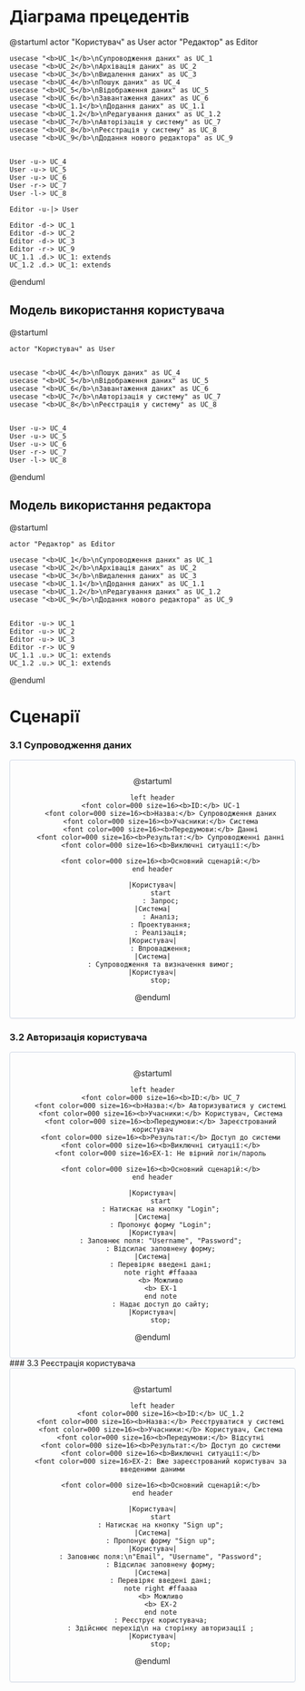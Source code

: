 # Діаграма прецедентів

@startuml
    actor "Користувач" as User
    actor "Редактор" as Editor
    
    
    usecase "<b>UC_1</b>\nCупроводження даних" as UC_1
    usecase "<b>UC_2</b>\nАрхівація даних" as UC_2
    usecase "<b>UC_3</b>\nВидалення даних" as UC_3
    usecase "<b>UC_4</b>\nПошук даних" as UC_4
    usecase "<b>UC_5</b>\nВідображення даних" as UC_5
    usecase "<b>UC_6</b>\nЗавантаження даних" as UC_6
    usecase "<b>UC_1.1</b>\nДодання даних" as UC_1.1
    usecase "<b>UC_1.2</b>\nРедагування даних" as UC_1.2
    usecase "<b>UC_7</b>\nАвторізація у систему" as UC_7
    usecase "<b>UC_8</b>\nРеєстрація у систему" as UC_8
    usecase "<b>UC_9</b>\nДодання нового редактора" as UC_9
    

    User -u-> UC_4
    User -u-> UC_5
    User -u-> UC_6
    User -r-> UC_7
    User -l-> UC_8
    
    Editor -u-|> User
    
    Editor -d-> UC_1
    Editor -d-> UC_2
    Editor -d-> UC_3
    Editor -r-> UC_9
    UC_1.1 .d.> UC_1: extends
    UC_1.2 .d.> UC_1: extends

    
@enduml

## Модель використання користувача

@startuml

    actor "Користувач" as User
    
  
    usecase "<b>UC_4</b>\nПошук даних" as UC_4
    usecase "<b>UC_5</b>\nВідображення даних" as UC_5
    usecase "<b>UC_6</b>\nЗавантаження даних" as UC_6
    usecase "<b>UC_7</b>\nАвторізація у систему" as UC_7
    usecase "<b>UC_8</b>\nРеєстрація у систему" as UC_8


    User -u-> UC_4
    User -u-> UC_5
    User -u-> UC_6
    User -r-> UC_7
    User -l-> UC_8

    
@enduml

## Модель використання редактора

@startuml
    
    actor "Редактор" as Editor
    
    usecase "<b>UC_1</b>\nCупроводження даних" as UC_1
    usecase "<b>UC_2</b>\nАрхівація даних" as UC_2
    usecase "<b>UC_3</b>\nВидалення даних" as UC_3
    usecase "<b>UC_1.1</b>\nДодання даних" as UC_1.1
    usecase "<b>UC_1.2</b>\nРедагування даних" as UC_1.2
    usecase "<b>UC_9</b>\nДодання нового редактора" as UC_9

    
    Editor -u-> UC_1
    Editor -u-> UC_2
    Editor -u-> UC_3
    Editor -r-> UC_9
    UC_1.1 .u.> UC_1: extends
    UC_1.2 .u.> UC_1: extends

    
@enduml

# Сценарії 
### 3.1 Супроводження даних
    
<center style="
    border-radius:4px;
    border: 1px solid #cfd7e6;
    box-shadow: 0 1px 3px 0 rgba(89,105,129,.05), 0 1px 1px 0 rgba(0,0,0,.025);
    padding: 1em;"
>
    
@startuml

    left header
        <font color=000 size=16><b>ID:</b> UC-1
        <font color=000 size=16><b>Назва:</b> Cупроводження даних
        <font color=000 size=16><b>Учасники:</b> Система
        <font color=000 size=16><b>Передумови:</b> Данні
        <font color=000 size=16><b>Результат:</b> Супроводженні данні
        <font color=000 size=16><b>Виключні ситуації:</b>
        
        <font color=000 size=16><b>Основний сценарій:</b>
    end header

    |Користувач|
        start
        : Запрос;
    |Система|
        : Аналіз;
        : Проектування;
        : Реалізація;
    |Користувач|
        : Впровадження;
    |Система|
        : Супроводження та визначення вимог;
    |Користувач|
        stop;
@enduml
    
</center>

### 3.2 Авторизація користувача
    
<center style="
    border-radius:4px;
    border: 1px solid #cfd7e6;
    box-shadow: 0 1px 3px 0 rgba(89,105,129,.05), 0 1px 1px 0 rgba(0,0,0,.025);
    padding: 1em;"
>
    
@startuml

    left header
        <font color=000 size=16><b>ID:</b> UC_7
        <font color=000 size=16><b>Назва:</b> Авторизуватися у системі
        <font color=000 size=16><b>Учасники:</b> Користувач, Система
        <font color=000 size=16><b>Передумови:</b> Зареєстрований користувач
        <font color=000 size=16><b>Результат:</b> Доступ до системи
        <font color=000 size=16><b>Виключні ситуації:</b>
        <font color=000 size=16>EX-1: Не вірний логін/пароль
        
        <font color=000 size=16><b>Основний сценарій:</b>
    end header

    |Користувач|
        start
        : Натискає на кнопку "Login";
    |Система|
        : Пропонує форму "Login";
    |Користувач|
        : Заповнює поля: "Username", "Password";
        : Відсилає заповнену форму;
    |Система|
        : Перевіряє введені дані;
        note right #ffaaaa
        <b> Можливо
        <b> EX-1
        end note
        : Надає доступ до сайту;
    |Користувач|
        stop;
@enduml
    
</center>
### 3.3 Реєстрація користувача
    
<center style="
    border-radius:4px;
    border: 1px solid #cfd7e6;
    box-shadow: 0 1px 3px 0 rgba(89,105,129,.05), 0 1px 1px 0 rgba(0,0,0,.025);
    padding: 1em;"
>
 
@startuml

    left header
        <font color=000 size=16><b>ID:</b> UC_1.2
        <font color=000 size=16><b>Назва:</b> Реєструватися у системі
        <font color=000 size=16><b>Учасники:</b> Користувач, Система
        <font color=000 size=16><b>Передумови:</b> Відсутні
        <font color=000 size=16><b>Результат:</b> Доступ до системи
        <font color=000 size=16><b>Виключні ситуації:</b>
        <font color=000 size=16>EX-2: Вже зареєстрований користувач за введеними даними
        
        <font color=000 size=16><b>Основний сценарій:</b>
    end header

    |Користувач|
        start
        : Натискає на кнопку "Sign up";
    |Система|
        : Пропонує форму "Sign up";
    |Користувач|
        : Заповнює поля:\n"Email", "Username", "Password";
        : Відсилає заповнену форму;
    |Система|
        : Перевіряє введені дані;
        note right #ffaaaa
        <b> Можливо
        <b> EX-2
        end note
        : Реєструє користувача;
        : Здійснює перехід\n на сторінку авторизації ;
    |Користувач|
        stop;
@enduml
    
</center>